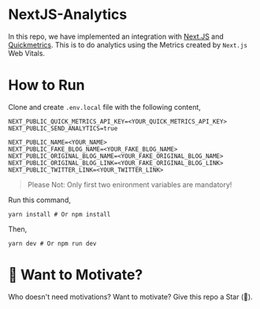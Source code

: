 # NextJS-Analytics
In this repo, we have implemented an integration with [Next.JS](https://nextjs.org/) and [Quickmetrics](http://quickmetrics.io/). This is to do analytics using the Metrics created by `Next.js` Web Vitals.

# How to Run
Clone and create `.env.local` file with the following content,

```shell
NEXT_PUBLIC_QUICK_METRICS_API_KEY=<YOUR_QUICK_METRICS_API_KEY>
NEXT_PUBLIC_SEND_ANALYTICS=true

NEXT_PUBLIC_NAME=<YOUR_NAME>
NEXT_PUBLIC_FAKE_BLOG_NAME=<YOUR_FAKE_BLOG_NAME>
NEXT_PUBLIC_ORIGINAL_BLOG_NAME=<YOUR_FAKE_ORIGINAL_BLOG_NAME>
NEXT_PUBLIC_ORIGINAL_BLOG_LINK=<YOUR_FAKE_ORIGINAL_BLOG_LINK>
NEXT_PUBLIC_TWITTER_LINK=<YOUR_TWITTER_LINK>
```

> Please Not: Only first two enironment variables are mandatory!

Run this command,

```shell
yarn install # Or npm install
```

Then,

```shell
yarn dev # Or npm run dev
```

# 🌟 Want to Motivate?

Who doesn't need motivations? Want to motivate? Give this repo a Star (🌟).


